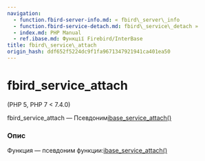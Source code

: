 ```yaml
---
navigation:
  - function.fbird-server-info.md: « fbird\_server\_info
  - function.fbird-service-detach.md: fbird\_service\_detach »
  - index.md: PHP Manual
  - ref.ibase.md: Функції Firebird/InterBase
title: fbird\_service\_attach
origin_hash: ddf652f5224dc9f1fa9671347921941ca401ea50
---
```

# fbird\_service\_attach

(PHP 5, PHP 7 < 7.4.0)

fbird\_service\_attach — Псевдоним[ibase\_service\_attach()](function.ibase-service-attach.md)

### Опис

Функция — псевдоним функции:[ibase\_service\_attach()](function.ibase-service-attach.md)
